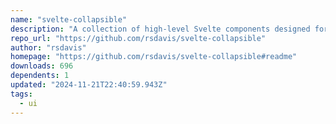 ```yaml
---
name: "svelte-collapsible"
description: "A collection of high-level Svelte components designed for expanding and collapsing content."
repo_url: "https://github.com/rsdavis/svelte-collapsible"
author: "rsdavis"
homepage: "https://github.com/rsdavis/svelte-collapsible#readme"
downloads: 696
dependents: 1
updated: "2024-11-21T22:40:59.943Z"
tags: 
  - ui
---
```

